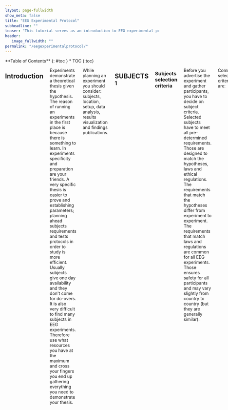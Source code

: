 ```yaml
---
layout: page-fullwidth
show_meta: false
title: "EEG Experimental Protocol"
subheadline: ""
teaser: "This tutorial serves as an introduction to EEG experimental protocol."
header:
   image_fullwidth: ""
permalink: "/eegexperimentalprotocol/"
---
```

<div class="row">
<div class="medium-4 medium-push-8 columns" markdown="1">
<div class="panel radius" markdown="1">
**Table of Contents**
{: #toc }
*  TOC
{:toc}
</div>
</div><!-- /.medium-4.columns -->


<div class="medium-8 medium-pull-4 columns" markdown="1">
  

## Introduction

Experiments demonstrate a theoretical thesis given the hypothesis. The reason of running an experiments in the first place is because there is something to learn. In experiments specificity and preparation are your friends. A very specific thesis is easier to prove and establishing parameters; planning ahead subjects requirements and tests protocols in order to study is more efficient. Usually subjects give one day availability and they don't come for do-overs. It is also very difficult to find many subjects in EEG experiments. Therefore use what resources you have at the maximum and cross your fingers you end up gathering everything you need to demonstrate your thesis.

While planning an experiment you should consider: subjects, location, setup, data analysis, results visualization and findings publications.



## SUBJECTS <sup>1</sup>

### Subjects selection criteria

Before you advertise the experiment and gather participants, you have to decide on subject criteria. Selected subjects have to meet all pre-determined requirements. Those are designed to match the hypotheses, laws and ethical regulations. The requirements that match the hypotheses differ from experiment to experiment. The requirements that match laws and regulations are common for all EEG experiments. Those ensures safety for all participants and may vary slightly from country to country (but they are generally similar).

Common selection criteria are:

- general good health,
- no pregnancy,
- no claustrophobia,
- no drug addiction,
- no neurological diseases.

Specific selection criteria that differs from experiment to experiment to take into account:

- range of age,
- ne or both genders,
- academic level,
- specific type of disease or the absence of it (in case of studies on  dementia or other diseases),
- visual acuity and/or hearing acuity (depending on the type of stimuli which subjects are exposed to during the  experiment),
- if the person is left handed or right handed.



### Subjects population and groups

The subjects can all have the same requirements or divided in groups that differs by some criteria. Single group experiments are useful to study a specific phenomenon. Two or more groups are useful to study whether the difference affects  any values. When studying a mental healthy group and a group affected by a mental disease, the first group is usually called *control group*.

### Subjects data selection

A later subjects selection stage happens after subjects cleared for the test take it. The data gathered is not always clear enough to process. Some of the reasons to reject a subject after recording are:

- lack of signal for a specific time window,
- external sudden electrical noises that ruin the signal,
- electrodes shifting or falling due to subject mis-comfort that cause the signal to drop.

It is recommended to check the data before starting processing. In case of missing data, the subject can be rejected or brought in again for additional tests.



## EEG SETUP

The EEG experimental protocol requires acquisition and processing. Participants are interfacing with the acquisition setup in the recording room. Once the experimenter acquires the EEG data, they can also process it in a secondary location or store it. The personnel involved the two steps differs as well:

- Medical staff interact with the subjects and extract the data,
- biomedical engineers or scientists process the signal.

### EEG acquisition setup block

Fig. 1 shows the general block for acquiring the signal during an experiment using visual or auditory evoked potentials.

![EEG acquisition setup block](../images/EEGstimulationsetup.png) 

*Fig.1 setup for EEG acquisition 1

#### Blocks <sup>2</sup>

To obtain EEG data we need a stimulation block, a recording block and the hardware to synchronize the two.

Stimulating equipment

The stimulating equipment depends on the experiment. Using Evoked potentials, the stimulation setup requires:

- a screen in case of visual stimulation,
- a sound generator in case of hearing stimulation,
- a pressure system in case of tactile stimulation and
- a TMS block in case of TMS stimulation.

Acquisition equipment

The acquisition system has at least a sampling rate of 3kHz. The acquisition setup has:

- a different sizes controlled cap with sensors (passive or active),
- an electronic circuit for amplification (compatible amplifier EEG data fusion module and trigger via parallel port) and frequency filtering,
- a software or hardware that allows measure of impedance, and
- a computer to register the acquired signal.

#### Synchronization system

When the stimulation occurs is an essential information. Either the software records the stimulation time or the stimuli are visible on the EEG signal track. During testing the medical staff should check whether it's been recorded. In case it isn't, they should restart the test when possible, record it from then when it's not.

#### Security measures

- The recording site has to be in a electrophysiology Faraday room, to avoid currents passing through the body.
- The EEG system has to be galvanically decoupled from the battery and  the active electrodes. Usually the system is powered using a transistor to isolate the two parts.

#### Practical measures

- The room temperature has to be around 20Â°C to avoid the subject feeling too hot or too cold. Any sweating could cause the electrodes  to not adhere well enough to the skin and affect the potential. Any shivering could cause the electrodes to move and affect the potential.
- In case of a visual test, the screen has to be at optimized visual field level for the subjects. The screen has to be high adjustable and the seat comfortable and stable. Uncomfortable position affects the EEG and produces  artifacts.

### EEG processing setup

The EEG signal processing requires a computer with enough processing power to handle several recordings tens of MB large.

The software needed depends on the experiment target, the budget and on the experimenter's skills. There are many software environments and programs available.

The most famous environments are Matlab and Rstudio. Each of them have specific libraries for EEG signal processing: EEGlab for Matlab and EEGkit for Rstudio.

Among the useful programs, there are some to visually process EEG. Some are useful to get a general idea of the signal shape and frequency range. EEGview is one of them. Other programs further process the signal and provide other information on the data. sLoreta, for example, produces low resolution electromagnetic tomography from the EEG recordings. The method's hypothesis is that the brain works similarly to an electronic circuit. sLoreta uses the data from the potentials on the scalp recorded with the electrodes. It hypothesizes the resistance of the brain, based on medical studies. So it estimates the electrical neuronal activity distribution (current density vector field). This program also provides 3D model of the head and maps of the distribution.



## STIMULI <sup>3,4</sup>

### EP / non EP

The focus on the study defines whether use EP or non-EP.

The non-EP studies map the baseline of the mind. EEG activity recorded during relaxation and sleep are part of the non-EP data. They map the brain of subjects affected by selected diseases and physical states (like being drugged, being asleep or in a coma).

The signal before the evoked potential spikes is usually a relaxation signal, called baseline. The nonEP is also used as the signal for the removal of the baseline during EP signal processing.

EP experiments study a specific path inside the brain. From the visual nerve or the hearing system, the cognitive response to a stimulus. There are four kinds of evoked potentials.

#### EVOKED POTENTIALS

Evoked potential are a non-invasive way to study sensory pathways abnormalities. They are transient waves on the EEG after each stimulus. These are the hypothesis made on the resulting signal:

- the resulting signal is the total sum of noise, brain activity signal and the response to the stimuli;

- the response is invariant over repeated stimulation, the  least noisy result is the average short wave of all the responses.

The parameters of interests are:

- latency, the time difference between the stimuli and the electrical response is visible on the EEG;

- morphology of the wave, it depends on the position of the specific electrode on the scalp and the physiological response of the subject. Amplitude may vary from 1 to 10 \mu V.

Variation in the values of the parameters could be caused by different kinds of neurological impairments.

##### Visual Evoked Potential

The Visual Evoked Potential (VEP) with clinical significance is from N75 on.

A video screen generates the stimulation. The most common protocol uses a chessboard pattern (black and white squares) displayed on the screen. A dot of a different color is positioned on the center of the screen, in high contrast with the background pattern. The subject's task is to focus on the fixed dot while the background chessboard switches colors: the squares go from black to white to back again. The repetition rate could change, the frequency rate is from 1 to 300 Hz.

In case of subjects with lack of focus or unable to keep their gaze fix, a flash stimulus on a dark screen is used as stimulation.

##### Auditory Evoked Potential

The Auditory Evoked Potential (AEP) experiments study the propagation of the signal from the acoustic nerve to the cortex. The tree responses depend on the latency:

- the brainstem response (from 0.1 to 0.5 Î¼V up to 12 ms after the stimulus, generated by up to seven waves),
- the middle response (from 12 to 50 ms) and
- late cortical responses (up to 20 \mu V).

The sound delivery system consist of headphones. The subject listen to different series of click-like sounds from one or both sides at once. The experimenter masks the non stimulated ear with a band limited noise, called _pink noise_. Usual repetition rate varies from 8 to 10 clicks per second, with a pressure level going from 40 to 120 dB. The electrodes behind the ears record the stimuli used to isolate the AEP window.

##### Somatosensory Evoked Potential

Somatosensory Evoked Potentials (SEP) give information about the nerve conduction functionality.

The clinically interesting data are up to the N40. It describes the neuronal connection between the cerebral cortex, the spinal cord and the nerve stimulated (usually is the median nerve, the tibial nerve and the peroneal nerve).

Fingers or legs are stimulated by electrodes situated in proximity of the sensory nerve fibers.

##### TMS

The Transcranial Magnetic Stimulation (TMS) is a non invasive experiment. It measures the cortical excitability by inhibiting or improving it. It is the only stimulation that testes higher cognitive areas. It requires a specific medical instrument to create the magnetic stimulation.



## EXPERIMENTAL PROCEDURE <sup>1</sup>

#### Recruiting subjects

- Advertise the experiments and the subjects requirements within fellow research groups, hospitals, and medical centers.
- Screen possible choices and arrange appointment for testing.
- Instruct the subject to come to the test with just washed hair and no hair products, and to be on their best physical and mental         conditions.

#### Before the experiment

- Prepare information notice, instruction paper and consent paper,
- verify and test the setup, the stimulation system and routine, the hardware in the workspace,
- check connection with recording system,
- Prepare your gel syringes if you are using wet electrodes.

#### During the experiment

- Welcome the subject in the lab, make them feel comfortable,
- explain the experiment and make sure the subject is clear on any aspect of it,
- have subject sign the consent paper,
- adjust the stimulation set up to subject confort (adjust chair height, screen distance or check sound),
- prepare head and secure selected cap,
- perform impedance measurement,
- perform testing,
- verify the obtained signal is properly electrophysiological,
- keep the subject attentive and motivated, allow for breaks.



## REFERENCES

1 Maureen Clerc, Brainâ-Computer Interfaces 2 - Technology and Application, Wiley

2 Branca, Fondamenti di Ingegneria Clinica, Vol.1, Springer

3 Leif SÃrnmo, Pablo Laguna, Bioelectrical Signal Processing in cardiac and neurological processing, Elsevier

4 Nitish Vyomesh Thakor, Shanbao Tong, Quantitative EEG Analysis Methods and Clinical Applications; Engineering in Medicine and Biology

</div> <!-- end of content column -->
</div> <!-- end of row -->
